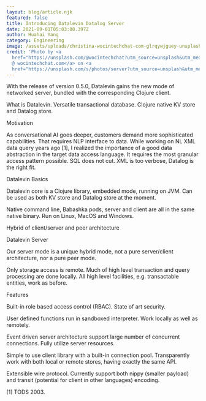 ```yaml
---
layout: blog/article.njk
featured: false
title: Introducing Datalevin Datalog Server
date: 2021-09-01T05:03:08.397Z
author: Huahai Yang
category: Engineering
image: /assets/uploads/christina-wocintechchat-com-glrqywjguey-unsplash.jpg
credit: 'Photo by <a
  href="https://unsplash.com/@wocintechchat?utm_source=unsplash&utm_medium=referral&utm_content=creditCopyText">Christina
  @ wocintechchat.com</a> on <a
  href="https://unsplash.com/s/photos/server?utm_source=unsplash&utm_medium=referral&utm_content=creditCopyText">Unsplash</a>   '
---
```

With the release of version 0.5.0, Datalevin gains the new mode of networked server, bundled with the corresponding Clojure client.

What is Datalevin. Versatile transactional database. Clojure native KV store and Datalog store.

Motivation 

As conversational AI goes deeper, customers demand more sophisticated capabilities. That requires NLP interface to data. While working on NL XML data query years ago [1], I realized the importance of a good data abstraction in the target data access language. It requires the most granular access pattern possible. SQL does not cut. XML is too verbose, Datalog is the right fit.

Datalevin Basics

Datalevin core is a Clojure library, embedded mode, running on JVM. Can be used as both KV store and Datalog store at the moment.

Native command line, Babashka pods, server and client are all in the same native binary. Run on Linux, MacOS and Windows.

Hybrid of client/server and peer architecture

Datalevin Server

Our server mode is a unique hybrid mode, not a pure server/client architecture, nor a pure peer mode.

Only storage access is remote. Much of high level transaction and query processing are done locally. All high level facilities, e.g. transactable 
entities, work as before.

Features

Built-in role based access control (RBAC). State of art security.

User defined functions run in sandboxed interpreter. Work locally as well as remotely.

Event driven server architecture support large number of concurrent connections. Fully utilize server resources.

Simple to use client library with a built-in connection pool. Transparently work with both local or remote stores, having exactly the same API.

Extensible wire protocol. Currently support both nippy (smaller payload) and transit (potential for client in other languages) encoding.

[1] TODS 2003.
